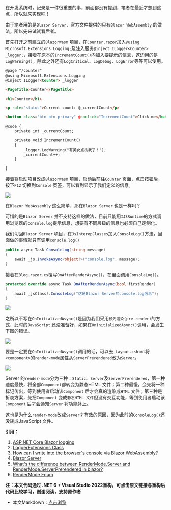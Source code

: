 在开发系统时，记录是一件很重要的事，前面都没有提到，笔者在最近才想到这点，所以就来实现吧！

由于笔者用的是`Blazor Server`，官方文件提供的只有`Blazor WebAssembly` 的做法，所以先来试试看后者。

首先打开之前建立的`BlazorWasm` 项目，在`Counter.razor`加入`@using Microsoft.Extensions.Logging;`及注入服务`@inject ILogger<Counter> _logger;`，接着在原本的`IncrementCount()`内加入要提示的信息，这边用的是`LogWarning()`，除此之外还有`LogCritical`、`LogDebug`、`LogError`等等可以使用。

```html
@page "/counter"
@using Microsoft.Extensions.Logging
@inject ILogger<Counter> _logger

<PageTitle>Counter</PageTitle>

<h1>Counter</h1>

<p role="status">Current count: @_currentCount</p>

<button class="btn btn-primary" @onclick="IncrementCount">Click me</button>

@code {
    private int _currentCount;

    private void IncrementCount()
    {
        _logger.LogWarning("有美女点击我了！");
        _currentCount++;
    }

}
```

接着将启动项目改成`BlazorWasm` 项目，启动后前往`Counter` 页面，点击按钮后，按下`F12` 切换到`Console` 页签，可以看到显示了我们定义的信息。

![](https://img1.dotnet9.com/2021/12/3001.gif)

在`Blazor WebAssembly` 这么简单，那在`Blazor Server` 也是一样吗？

可惜的是`Blazor Server` 并不支持这样的做法，目前只能用`IJSRuntime`的方式调用浏览器的`console.log`提示信息，想要有不同层级的信息也必须自己定制化。

我们切回`Blazor Server` 项目，在`JsInteropClasses`加入`ConsoleLog()`方法，里面做的事情就只有调用`console.log()`

```C#
public async Task ConsoleLog(string message)
{
	await _js.InvokeAsync<object?>("console.log", message);
}
```

接着在`Blog.razor.cs`覆写`OnAfterRenderAsync()`，在里面调用`ConsoleLog()`。

```C#
protected override async Task OnAfterRenderAsync(bool firstRender)
{
	await _jsClass!.ConsoleLog("这是Blazor Server的console.log信息");
}
```

![](https://img1.dotnet9.com/2021/12/3002.png)

之所以不写在`OnInitializedAsync()`是因为我们采用`预先渲染(pre-render)`的方式，此时的`JavaScript` 还没准备好，如果在`OnInitializedAsync()`调用，会发生下图的错误。

![](https://img1.dotnet9.com/2021/12/3003.png)

要是一定要在`OnInitializedAsync()`调用的话，可以去`_Layout.cshtml`将`<component>`的`render-mode`属性从`ServerPrerendered`改为`Server`。

![](https://img1.dotnet9.com/2021/12/3004.png)

Server 的`render-mode`分为三种：`Static`、`Server`及`ServerPrerendered`，第一种速度最快，将全部`Component`都转变为静态HTML 文件；第二种最慢，会先将一种标记传出，等到使用者启动该`Component` 后才会真的渲染成`HTML` 文件；第三种是折衷方案，先把`Component` 变成`静态HTML 文件`但没有交互功能，等到使用者启动该`Component` 后才会通知`Server` 将功能补上。

这也是为什么`render-mode`改成`Server`才有效的原因，因为此时的`ConsoleLog()`还没转成JavaScript 文件。

**引用：**

1. [ASP.NET Core Blazor logging](https://docs.microsoft.com/en-us/aspnet/core/blazor/fundamentals/logging?view=aspnetcore-5.0&pivots=server)
2. [LoggerExtensions Class](https://docs.microsoft.com/en-us/dotnet/api/microsoft.extensions.logging.loggerextensions?view=dotnet-plat-ext-5.0)
3. [How can I write into the browser´s console via Blazor WebAssembly?](https://newbedev.com/how-can-i-write-into-the-browsers-console-via-blazor-webassembly)
4. [Blazor Server](https://stackoverflow.com/a/64814680)
5. [What's the difference between RenderMode.Server and RenderMode.ServerPrerendered in blazor?](https://stackoverflow.com/questions/58229732/whats-the-difference-between-rendermode-server-and-rendermode-serverprerendered)
6. [RenderMode Enum](https://docs.microsoft.com/en-us/dotnet/api/microsoft.aspnetcore.mvc.rendering.rendermode?view=aspnetcore-5.0)

**注：本文代码通过 .NET 6 + Visual Studio 2022重构，可点击原文链接与重构后代码比较学习，谢谢阅读，支持原作者**

- 本文Markdown：[点击浏览](https://github.com/dotnet9/Assets.Dotnet9/blob/main/2021/12/2021-12-21_02.md)